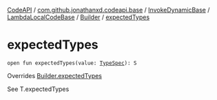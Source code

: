 [CodeAPI](../../../../index.md) / [com.github.jonathanxd.codeapi.base](../../../index.md) / [InvokeDynamicBase](../../index.md) / [LambdaLocalCodeBase](../index.md) / [Builder](index.md) / [expectedTypes](.)

# expectedTypes

`open fun expectedTypes(value: `[`TypeSpec`](../../../-type-spec/index.md)`): S`

Overrides [Builder.expectedTypes](../../-lambda-method-ref-base/-builder/expected-types.md)

See T.expectedTypes

